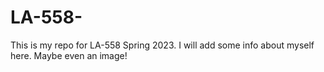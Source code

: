# LA-558- 
This is my repo for LA-558 Spring 2023. I will add some info about myself here. Maybe even an image!
